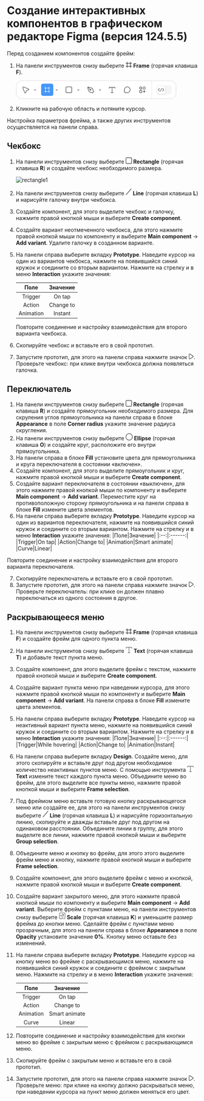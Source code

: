 # Cоздание  интерактивных компонентов в графическом редакторе Figma (версия  124.5.5)

Перед созданием компонентов создайте фрейм:
1. На панели инструментов снизу выберите ![frame](frame1.png) **Frame** (горячая клавиша  **F**).

    ![frame1](frame.png)
2. Кликните на рабочую область и потяните курсор.
 
Настройка параметров фрейма, а также других инструментов осуществляется на панели справа.



## Чекбокс
1.  На панели инструментов снизу выберите ![rectangle](rectangle.png) **Rectangle** (горячая клавиша  **R**) и создайте чекбокс необходимого размера.

    ![rectangle1](reсtanglemenu.png)
   
2. На панели инструментов снизу выберите ![line](line.png) **Line** (горячая клавиша  **L**) и нарисуйте галочку внутри чекбокса.
3. Создайте компонент, для этого выделите чекбокс и галочку, нажмите правой кнопкой мыши и выберите **Create component**.
4. Создайте вариант неотмеченного чекбокса, для этого нажмите правой кнопкой мыши по компоненту и выберите **Main component** → **Add variant**. Удалите галочку в созданном варианте.
5. На панели справа выберите вкладку **Prototype**. Наведите курсор на один из вариантов чекбокса, нажмите на появившийся синий кружок и соедините со вторым вариантом. Нажмите на стрелку и в меню **Interaction** укажите значения:

   |Поле|Значение| 
   |:--:|:------:|
   |Trigger|On tap|
   |Action|Change to|
   |Animation|Instant|

   Повторите соединение и настройку взаимодействия для второго варианта чекбокса. 

6. Скопируйте чекбокс и вставьте его в свой прототип.
7. Запустите прототип, для этого на панели справа нажмите значок ![prototype](play.png). Проверьте чекбокс: при клике внутри чекбокса должна появляться галочка.

## Переключатель

1. На панели инструментов снизу выберите ![rectangle](rectangle.png) **Rectangle** (горячая клавиша  **R**) и создайте прямоугольник необходимого размера. Для скруления углов прямоугольника на панели справа в блоке **Appearance** в поле  **Corner radius** укажите значение радиуса скругления.
2. На панели инструментов снизу выберите ![ellipse](ellipse.png) **Ellipse** (горячая клавиша  **O**) и создайте круг, расположите его внутри прямоугольника. 
3. На панели справа в блоке **Fill** установите цвета для прямоугольника и круга переключателя в состоянии «включен». 
4. Создайте компонент, для этого выделите прямоугольник и круг, нажмите правой кнопкой мыши и выберите **Create component**.
5. Создайте вариант переключателя в состоянии «выключен», для этого нажмите правой кнопкой мыши по компоненту и выберите **Main component** → **Add variant**. Переместите круг на противоположную сторону прямоугольника и на панели справа в блоке **Fill** измените цвета элементов.
6. На панели справа выберите вкладку **Prototype**. Наведите курсор на один из вариантов  переключателя, нажмите на появившийся синий кружок и соедините со вторым вариантом. Нажмите на стрелку и в меню **Interaction** укажите значения:
   |Поле|Значение| 
   |:--:|:------:|
   |Trigger|On tap|
   |Action|Change to|
   |Animation|Smart animate|
   |Curve|Linear|
 
 Повторите соединение и настройку взаимодействия для второго варианта переключателя.

7. Скопируйте переключатель и вставьте его в свой прототип.
8. Запустите прототип, для этого на панели справа нажмите значок ![prototype](play.png). Проверьте переключатель: при клике он должен плавно переключаться из одного состояния в другое.

## Раскрывающееся меню

1. На панели инструментов снизу выберите ![frame](frame1.png) **Frame** (горячая клавиша  **F**) и создайте фрейм для одного пункта меню. 
2. На панели инструментов снизу выберите ![text](text.png) **Text** (горячая клавиша  **T**) и добавьте текст пункта меню. 
3. Создайте компонент, для этого выделите фрейм с текстом, нажмите правой кнопкой мыши и выберите **Create component**.
4. Создайте вариант пункта меню при наведении курсора, для этого нажмите правой кнопкой мыши по компоненту и выберите **Main component** → **Add variant**. На панели справа в блоке **Fill** измените цвета элементов.
5. На панели справа выберите вкладку **Prototype**. Наведите курсор на неактивный вариант пункта меню, нажмите на появившийся синий кружок и соедините со вторым вариантом. Нажмите на стрелку и в меню **Interaction** укажите значения:
   |Поле|Значение| 
   |:--:|:------:|
   |Trigger|While hovering|
   |Action|Change to|
   |Animation|Instant|
  
6. На панели справа выберите вкладку **Design**. Создайте меню, для этого скопируйте и вставьте друг под другом необходимое количество неактивных пунктов меню. С помощью инструмента  ![text](text.png)  **Text** измените текст каждого пункта меню. Объедините меню во фрейм, для этого выделите все пункты меню, нажмите правой кнопкой мыши и выберите **Frame selection**.
7. Под фреймом меню вставьте готовую кнопку раскрывающегося меню или создайте ее, для этого на панели инструментов снизу выберите ![line](line.png) **Line** (горячая клавиша  **L**) и нарисуйте горизонтальную линию, скопируйте и дважды вставьте друг под другом на одинаковом расстоянии. Объедините линии в группу, для этого выделите все линии, нажмите правой кнопкой мыши и выберите **Group selection**. 
8. Объедините меню и кнопку во фрейм, для этого этого выделите фрейм меню и кнопку, нажмите правой кнопкой мыши и выберите **Frame selection**.
9. Создайте компонент, для этого выделите фрейм с меню и кнопкой, нажмите правой кнопкой мыши и выберите **Create component**.
10. Создайте вариант закрытого меню, для этого нажмите правой кнопкой мыши по компоненту и выберите **Main component** → **Add variant**. Выберите фрейм с пунктами меню, на панели инструментов снизу выберите ![scale](scale.png) **Scale** (горячая клавиша  **K**) и уменьшите размер фрейма до кнопки меню. Сделайте фрейм  с пунктами меню прозрачным, для этого на панели справа в блоке **Appearance** в поле **Opacity** установите значение **0%**. Кнопку меню оставьте без изменений.
11. На панели справа выберите вкладку **Prototype**. Наведите курсор на кнопку меню во фрейме с раскрывающимся меню, нажмите на появившийся синий кружок и соедините с фреймом с закрытым меню. Нажмите на стрелку и в меню **Interaction** укажите значения:

    |Поле|Значение| 
    |:--:|:------:|
    |Trigger|On tap|
    |Action|Change to|
    |Animation|Smart animate|
    |Curve|Linear|

12. Повторите соединение и настройку взаимодействия для кнопки меню во фрейме с закрытым меню с фреймом с раскрывающимся меню.
13. Скопируйте фрейм с закрытым меню и вставьте его в свой прототип.
14. Запустите прототип, для этого на панели справа нажмите значок ![prototype](play.png). Проверьте меню: при клике на кнопку должно раскрываться меню, при наведении курсора на пункт меню должен меняться его цвет. 
